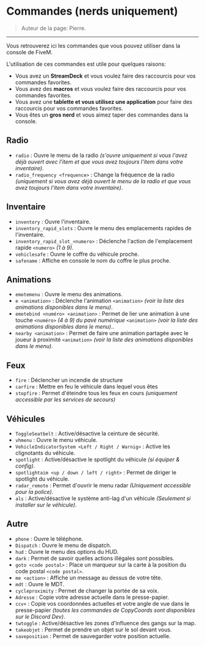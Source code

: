 # Commandes (nerds uniquement)

> Auteur de la page: Pierre.

---

Vous retrouverez ici les commandes que vous pouvez utiliser dans la console de FiveM.

L'utilisation de ces commandes est utile pour quelques raisons:
- Vous avez un **StreamDeck** et vous voulez faire des raccourcis pour vos commandes favorites.
- Vous avez des **macros** et vous voulez faire des raccourcis pour vos commandes favorites.
- Vous avez une **tablette et vous utilisez une application** pour faire des raccourcis pour vos commandes favorites.
- Vous êtes un **gros nerd** et vous aimez taper des commandes dans la console.

## Radio

- `radio` : Ouvre le menu de la radio *(s'ouvre uniquement si vous l'avez déjà ouvert avec l'item et que vous avez toujours l'item dans votre inventaire)*.
- `radio_frequency <frequence>` : Change la fréquence de la radio *(uniquement si vous avez déjà ouvert le menu de la radio et que vous avez toujours l'item dans votre inventaire)*.

## Inventaire

- `inventory` : Ouvre l'inventaire.
- `inventory_rapid_slots` : Ouvre le menu des emplacements rapides de l'inventaire.
- `inventory_rapid_slot_<numero>` : Déclenche l'action de l'emplacement rapide `<numero>` *(1 à 9)*.
- `vehiclesafe` : Ouvre le coffre du véhicule proche.
- `safename` : Affiche en console le nom du coffre le plus proche.

## Animations

- `emotemenu` : Ouvre le menu des animations.
- `e <animation>` : Déclenche l'animation `<animation>` *(voir la liste des animations disponibles dans le menu)*.
- `emotebind <numéro> <animation>` : Permet de lier une animation à une touche `<numéro>` *(4 à 9) du pavé numérique* `<animation>` *(voir la liste des animations disponibles dans le menu)*..
- `nearby <animation>` : Permet de faire une animation partagée avec le joueur à proximité `<animation>` *(voir la liste des animations disponibles dans le menu)*.

## Feux

- `fire` : Déclencher un incendie de structure
- `carfire` : Mettre en feu le véhicule dans lequel vous êtes
- `stopfire` : Permet d'éteindre tous les feux en cours *(uniquement accessible par les services de secours)*

## Véhicules

- `ToggleSeatbelt` : Active/désactive la ceinture de sécurité.
- `vhmenu` : Ouvre le menu véhicule.
- `VehicleIndicatorSystem <Left / Right / Warnig>` : Active les clignotants du véhicule.
- `spotlight` : Active/désactive le spotlight du véhicule *(si équiper & config)*.
- `spotlightaim <up / down / left / right>` : Permet de diriger le spotlight du véhicule.
- `radar_remote` : Permet d'ouvrir le menu radar *(Uniquement accessible pour la police)*.
- `als` : Active/désactive le système anti-lag d'un véhicule *(Seulement si installer sur le véhicule)*.

## Autre

- `phone` : Ouvre le téléphone.
- `Dispatch` : Ouvre le menu de dispatch.
- `hud` : Ouvre le menu des options du HUD.
- `dark` : Permet de savoir quelles actions illégales sont possibles.
- `goto <code postal>` : Place un marqueur sur la carte à la position du code postal `<code postal>`.
- `me <action>` : Affiche un message au dessus de votre tête.
- `mdt` : Ouvre le MDT.
- `cycleproximity` : Permet de changer la portée de sa voix.
- `Adresse` : Copie votre adresse actuelle dans le presse-papier.
- `ccv+` : Copie vos coordonnées actuelles et votre angle de vue dans le presse-papier *(toutes les commandes de CopyCoords sont disponibles sur le Discord Dev)*.
- `twtoggle` : Active/désactive les zones d'influence des gangs sur la map.
- `takeobjet` : Permet de prendre un objet sur le sol devant vous.
- `saveposition` : Permet de sauvegarder votre position actuelle.

